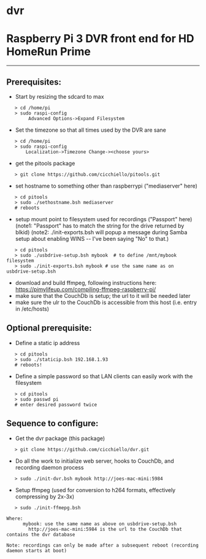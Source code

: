 # dvr

# Raspberry Pi 3 DVR front end for HD HomeRun Prime

---

## Prerequisites:
   * Start by resizing the sdcard to max
```
   > cd /home/pi
   > sudo raspi-config
        Advanced Options->Expand Filesystem
```

   * Set the timezone so that all times used by the DVR are sane

```
   > cd /home/pi
   > sudo raspi-config
       Localization->Timezone Change-><choose yours>
```

   * get the pitools package

```
   > git clone https://github.com/cicchiello/pitools.git
```

   * set hostname to something other than raspberrypi ("mediaserver" here)

```
   > cd pitools
   > sudo ./sethostname.bsh mediaserver
   # reboots
```

   * setup mount point to filesystem used for recordings ("Passport" here)
     (note1: "Passport" has to match the string for the drive returned by blkid)
     (note2: ./init-exports.bsh will popup a message during Samba setup about
      enabling WINS -- I've been saying "No" to that.)

```
   > cd pitools
   > sudo ./usbdrive-setup.bsh mybook  # to define /mnt/mybook filesystem
   > sudo ./init-exports.bsh mybook # use the same name as on usbdrive-setup.bsh
```

   * download and build ffmpeg, following instructions here: https://pimylifeup.com/compiling-ffmpeg-raspberry-pi/
   * make sure that the CouchDb is setup; the url to it will be needed later
   * make sure the ulr to the CouchDb is accessible from this host (i.e. entry in /etc/hosts)

## Optional prerequisite:
   * Define a static ip address

```
   > cd pitools
   > sudo ./staticip.bsh 192.168.1.93
   # reboots!
```

   * Define a simple password so that LAN clients can easily work with the filesystem

```
   > cd pitools
   > sudo passwd pi
   # enter desired password twice
```

## Sequence to configure:

   * Get the dvr package (this package)

```
   > git clone https://github.com/cicchiello/dvr.git
```

   * Do all the work to initialize web server, hooks to CouchDb, and recording daemon process

```
   > sudo ./init-dvr.bsh mybook http://joes-mac-mini:5984
```

   * Setup ffmpeg (used for conversion to h264 formats, effectively compressing by 2x-3x)
   
```
   > sudo ./init-ffmepg.bsh 
```
   
    Where:
          mybook: use the same name as above on usbdrive-setup.bsh
	        http://joes-mac-mini:5984 is the url to the CouchDb that contains the dvr database

    Note: recordings can only be made after a subsequent reboot (recording daemon starts at boot)

